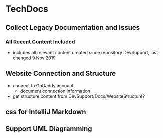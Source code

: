 # TechDocs

## Collect Legacy Documentation and Issues

### All Recent Content Included
- includes all relevant content created since repository DevSupport, last changed 9 Nov 2019

## Website Connection and Structure
- connect to GoDaddy account
  - document connection information
- get structure content from DevSupport/Docs/WebsiteStructure?

## css for IntelliJ Markdown


## Support UML Diagramming
